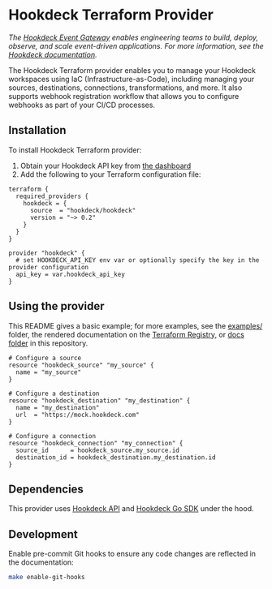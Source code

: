 # Hookdeck Terraform Provider

_The [Hookdeck Event Gateway](https://hookdeck.com) enables engineering teams to build, deploy, observe, and scale event-driven applications. For more information, see the [Hookdeck documentation](https://hookdeck.com/docs)._

The Hookdeck Terraform provider enables you to manage your Hookdeck workspaces using IaC (Infrastructure-as-Code), including managing your sources, destinations, connections, transformations, and more. It also supports webhook registration workflow that allows you to configure webhooks as part of your CI/CD processes.

## Installation

To install Hookdeck Terraform provider:

1. Obtain your Hookdeck API key from [the dashboard](https://dashboard.hookdeck.com/workspace/secrets)
2. Add the following to your Terraform configuration file:

```hcl
terraform {
  required_providers {
    hookdeck = {
      source  = "hookdeck/hookdeck"
      version = "~> 0.2"
    }
  }
}

provider "hookdeck" {
  # set HOOKDECK_API_KEY env var or optionally specify the key in the provider configuration
  api_key = var.hookdeck_api_key
}
```

## Using the provider

This README gives a basic example; for more examples, see the [examples/](examples/) folder, the rendered documentation on the [Terraform Registry](https://registry.terraform.io/providers/hookdeck/hookdeck/latest/docs), or [docs folder](docs/) in this repository.

```hcl
# Configure a source
resource "hookdeck_source" "my_source" {
  name = "my_source"
}

# Configure a destination
resource "hookdeck_destination" "my_destination" {
  name = "my_destination"
  url  = "https://mock.hookdeck.com"
}

# Configure a connection
resource "hookdeck_connection" "my_connection" {
  source_id      = hookdeck_source.my_source.id
  destination_id = hookdeck_destination.my_destination.id
}
```

## Dependencies

This provider uses [Hookdeck API](https://hookdeck.com/docs/api) and [Hookdeck Go SDK](https://github.com/hookdeck/hookdeck-go-sdk) under the hood.

## Development

Enable pre-commit Git hooks to ensure any code changes are reflected in the documentation:

```sh
make enable-git-hooks
```

